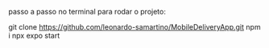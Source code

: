 passo a passo no terminal para rodar o projeto:

git clone https://github.com/leonardo-samartino/MobileDeliveryApp.git
npm i
npx expo start
